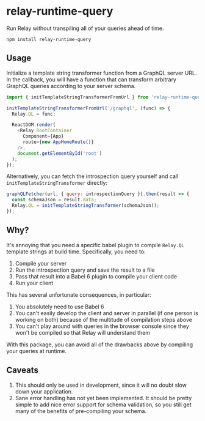 # relay-runtime-query

Run Relay without transpiling all of your queries ahead of time.

```
npm install relay-runtime-query
```

## Usage

Initialize a template string transformer function from a GraphQL server URL. In the callback, you will have a function that can transform arbitrary GraphQL queries according to your server schema.

```js
import { initTemplateStringTransformerFromUrl } from 'relay-runtime-query'

initTemplateStringTransformerFromUrl('/graphql', (func) => {
  Relay.QL = func;

  ReactDOM.render(
    <Relay.RootContainer
      Component={App}
      route={new AppHomeRoute()}
    />,
    document.getElementById('root')
  );
});
```

Alternatively, you can fetch the introspection query yourself and call `initTemplateStringTransformer` directly:

```js
graphQLFetcher(url, { query: introspectionQuery }).then(result => {
  const schemaJson = result.data;
  Relay.QL = initTemplateStringTransformer(schemaJson));
});
```

## Why?

It's annoying that you need a specific babel plugin to compile `Relay.QL` template strings at build time. Specifically, you need to:

1. Compile your server
2. Run the introspection query and save the result to a file
3. Pass that result into a Babel 6 plugin to compile your client code
4. Run your client

This has several unfortunate consequences, in particular:

1. You absolutely need to use Babel 6
2. You can't easily develop the client and server in parallel (if one person is working on both) because of the multitude of compilation steps above
3. You can't play around with queries in the browser console since they won't be compiled so that Relay will understand them

With this package, you can avoid all of the drawbacks above by compiling your queries at runtime.

## Caveats

1. This should only be used in development, since it will no doubt slow down your application.
2. Sane error handling has not yet been implemented. It should be pretty simple to add nice error support for schema validation, so you still get many of the benefits of pre-compiling your schema.

